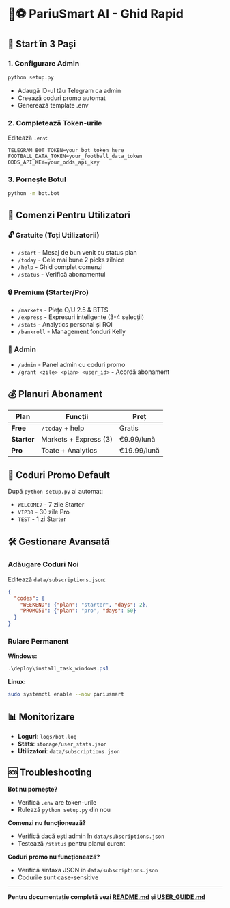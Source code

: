 # 🤖⚽ PariuSmart AI - Ghid Rapid

## 🚀 Start în 3 Pași

### 1. Configurare Admin
```bash
python setup.py
```
- Adaugă ID-ul tău Telegram ca admin
- Creează coduri promo automat
- Generează template .env

### 2. Completează Token-urile
Editează `.env`:
```env
TELEGRAM_BOT_TOKEN=your_bot_token_here
FOOTBALL_DATA_TOKEN=your_football_data_token
ODDS_API_KEY=your_odds_api_key
```

### 3. Pornește Botul
```bash
python -m bot.bot
```

## 📱 Comenzi Pentru Utilizatori

### 🔓 Gratuite (Toți Utilizatorii)
- `/start` - Mesaj de bun venit cu status plan
- `/today` - Cele mai bune 2 picks zilnice
- `/help` - Ghid complet comenzi
- `/status` - Verifică abonamentul

### 🔒 Premium (Starter/Pro)
- `/markets` - Piețe O/U 2.5 & BTTS
- `/express` - Expresuri inteligente (3-4 selecții)
- `/stats` - Analytics personal și ROI
- `/bankroll` - Management fonduri Kelly

### 👑 Admin
- `/admin` - Panel admin cu coduri promo
- `/grant <zile> <plan> <user_id>` - Acordă abonament

## 💰 Planuri Abonament

| Plan | Funcții | Preț |
|------|---------|------|
| **Free** | `/today` + help | Gratis |
| **Starter** | Markets + Express (3) | €9.99/lună |
| **Pro** | Toate + Analytics | €19.99/lună |

## 🎁 Coduri Promo Default

După `python setup.py` ai automat:
- `WELCOME7` - 7 zile Starter
- `VIP30` - 30 zile Pro  
- `TEST` - 1 zi Starter

## 🛠️ Gestionare Avansată

### Adăugare Coduri Noi
Editează `data/subscriptions.json`:
```json
{
  "codes": {
    "WEEKEND": {"plan": "starter", "days": 2},
    "PROMO50": {"plan": "pro", "days": 50}
  }
}
```

### Rulare Permanent
**Windows:**
```powershell
.\deploy\install_task_windows.ps1
```

**Linux:**
```bash
sudo systemctl enable --now pariusmart
```

## 📊 Monitorizare

- **Loguri**: `logs/bot.log`
- **Stats**: `storage/user_stats.json`
- **Utilizatori**: `data/subscriptions.json`

## 🆘 Troubleshooting

**Bot nu pornește?**
- Verifică `.env` are token-urile
- Rulează `python setup.py` din nou

**Comenzi nu funcționează?**
- Verifică dacă ești admin în `data/subscriptions.json`
- Testează `/status` pentru planul curent

**Coduri promo nu funcționează?**
- Verifică sintaxa JSON în `data/subscriptions.json`
- Codurile sunt case-sensitive

---
**Pentru documentație completă vezi [README.md](README.md) și [USER_GUIDE.md](USER_GUIDE.md)**